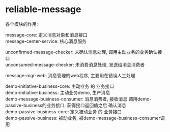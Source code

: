 # reliable-message

各个模块的作用:

message-core:                   定义消息对象和消息接口<br>
message-center-service:         核心消息服务<br>

unconfirmed-message-checker:    未确认消息处理, 调用主动业务的业务确认接口<br>
unconsumed-message-checker:     未消费消息处理, 发送给消息消费者<br>

message-mgr-web:                消息管理的web程序, 主要用在错误人工处理<br>

demo-initiative-business-core:  主动业务 的 业务接口<br>
demo-initiative-business:       主动业务demo, 生产消息<br>
demo-message-business-consumer: 消息消费者, 接收消息 调用demo-passive-business的业务接口, 获得接口返回值之后 确认消息<br>
demo-passive-business-core:     定义被动业务 的 业务接口<br>
demo-passive-business:          被动业务, 被demo-message-business-consumer调用<br>
